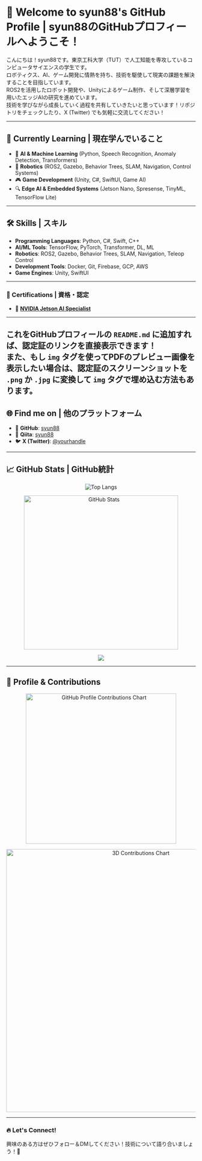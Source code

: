 # 👋 Welcome to syun88's GitHub Profile | syun88のGitHubプロフィールへようこそ！

こんにちは！syun88です。東京工科大学（TUT）で人工知能を専攻しているコンピュータサイエンスの学生です。  
ロボティクス、AI、ゲーム開発に情熱を持ち、技術を駆使して現実の課題を解決することを目指しています。  
ROS2を活用したロボット開発や、Unityによるゲーム制作、そして深層学習を用いたエッジAIの研究を進めています。  
技術を学びながら成長していく過程を共有していきたいと思っています！リポジトリをチェックしたり、X (Twitter) でも気軽に交流してください！  

---

## 🌱 Currently Learning | 現在学んでいること
- 🌟 **AI & Machine Learning** (Python, Speech Recognition, Anomaly Detection, Transformers)  
- 🤖 **Robotics** (ROS2, Gazebo, Behavior Trees, SLAM, Navigation, Control Systems)  
- 🎮 **Game Development** (Unity, C#, SwiftUI, Game AI)  
- 🔍 **Edge AI & Embedded Systems** (Jetson Nano, Spresense, TinyML, TensorFlow Lite)  

---

## 🛠️ Skills | スキル
- **Programming Languages**: Python, C#, Swift, C++  
- **AI/ML Tools**: TensorFlow, PyTorch, Transformer, DL, ML  
- **Robotics**: ROS2, Gazebo, Behavior Trees, SLAM, Navigation, Teleop Control  
- **Development Tools**: Docker, Git, Firebase, GCP, AWS  
- **Game Engines**: Unity, SwiftUI  

---



### **📜 Certifications | 資格・認定**
- 🏅 **[NVIDIA Jetson AI Specialist](https://github.com/syun88/syun88/blob/main/NVIDIA-Jetson-AI-Specialist-Certificate-Jung-Ming-Chen.pdf)**  

---

これをGitHubプロフィールの `README.md` に追加すれば、認定証のリンクを直接表示できます！  
また、もし `img` タグを使ってPDFのプレビュー画像を表示したい場合は、認定証のスクリーンショットを `.png` か `.jpg` に変換して `img` タグで埋め込む方法もあります。
---

## 🌐 Find me on | 他のプラットフォーム
- 🐙 **GitHub**: [syun88](https://github.com/syun88)  
- 📝 **Qiita**: [syun88](https://qiita.com/syun88)  
- 🐦 **X (Twitter)**: [@yourhandle](https://twitter.com/yourhandle)  

---

## 📈 GitHub Stats | GitHub統計
<p align="center">
  <img src="https://github-readme-stats.vercel.app/api/top-langs?username=syun88&show_icons=true&locale=en&layout=compact&theme=chartreuse-dark" alt="Top Langs" />
</p>

<p align="center">
  <img src="https://github-readme-stats.vercel.app/api?username=syun88&show_icons=true&locale=en&theme=chartreuse-dark" alt="GitHub Stats" width="410" />
</p>

<p align="center">
  <img src="https://github-profile-trophy.vercel.app/?username=syun88&theme=juicyfresh&no-bg=true" />
</p>

---

## 📌 Profile & Contributions
<p align="center">
  <picture>
    <source media="(prefers-color-scheme: dark)" srcset="output/metrics.base.svg" width="400" />
    <source media="(prefers-color-scheme: light)" srcset="output/metrics.base.svg" width="400" />
    <img alt="GitHub Profile Contributions Chart" src="https://raw.githubusercontent.com/syun88/output-3d-contrib/day.svg" />
  </picture>
</p>

<p align="center">
  <picture>
    <source media="(prefers-color-scheme: dark)" srcset="profile-3d-contrib/profile-night-rainbow.svg" width="700" />
    <source media="(prefers-color-scheme: light)" srcset="profile-3d-contrib/profile-season-animate.svg" width="700" />
    <img alt="3D Contributions Chart" src="https://raw.githubusercontent.com/syun88/output-3d-contrib/day.svg" />
  </picture>
</p>

---

### 🔥 Let's Connect!  
興味のある方はぜひフォロー＆DMしてください！技術について語り合いましょう！🚀  
